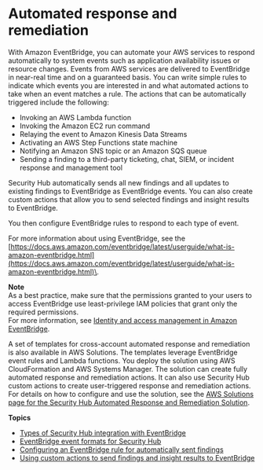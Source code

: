 # Automated response and remediation<a name="securityhub-cloudwatch-events"></a>

With Amazon EventBridge, you can automate your AWS services to respond automatically to system events such as application availability issues or resource changes\. Events from AWS services are delivered to EventBridge in near\-real time and on a guaranteed basis\. You can write simple rules to indicate which events you are interested in and what automated actions to take when an event matches a rule\. The actions that can be automatically triggered include the following:
+ Invoking an AWS Lambda function
+ Invoking the Amazon EC2 run command
+ Relaying the event to Amazon Kinesis Data Streams
+ Activating an AWS Step Functions state machine
+ Notifying an Amazon SNS topic or an Amazon SQS queue
+ Sending a finding to a third\-party ticketing, chat, SIEM, or incident response and management tool

Security Hub automatically sends all new findings and all updates to existing findings to EventBridge as EventBridge events\. You can also create custom actions that allow you to send selected findings and insight results to EventBridge\.

You then configure EventBridge rules to respond to each type of event\.

For more information about using EventBridge, see the [https://docs.aws.amazon.com/eventbridge/latest/userguide/what-is-amazon-eventbridge.html](https://docs.aws.amazon.com/eventbridge/latest/userguide/what-is-amazon-eventbridge.html)\.

**Note**  
As a best practice, make sure that the permissions granted to your users to access EventBridge use least\-privilege IAM policies that grant only the required permissions\.  
For more information, see [Identity and access management in Amazon EventBridge](https://docs.aws.amazon.com/eventbridge/latest/userguide/auth-and-access-control-eventbridge.html)\. 

A set of templates for cross\-account automated response and remediation is also available in AWS Solutions\. The templates leverage EventBridge event rules and Lambda functions\. You deploy the solution using AWS CloudFormation and AWS Systems Manager\. The solution can create fully automated response and remediation actions\. It can also use Security Hub custom actions to create user\-triggered response and remediation actions\. For details on how to configure and use the solution, see the [AWS Solutions page for the Security Hub Automated Response and Remediation Solution](http://aws.amazon.com/solutions/implementations/aws-security-hub-automated-response-and-remediation/)\.

**Topics**
+ [Types of Security Hub integration with EventBridge](securityhub-cwe-integration-types.md)
+ [EventBridge event formats for Security Hub](securityhub-cwe-event-formats.md)
+ [Configuring an EventBridge rule for automatically sent findings](securityhub-cwe-all-findings.md)
+ [Using custom actions to send findings and insight results to EventBridge](securityhub-cwe-custom-actions.md)
